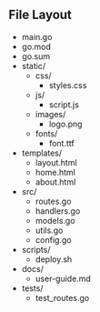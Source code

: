 ## File Layout
- main.go
- go.mod
- go.sum
- static/
  - css/
    - styles.css
  - js/
    - script.js
  - images/
    - logo.png
  - fonts/
    - font.ttf
- templates/
  - layout.html
  - home.html
  - about.html
- src/
  - routes.go
  - handlers.go
  - models.go
  - utils.go
  - config.go
- scripts/
  - deploy.sh
- docs/
  - user-guide.md
- tests/
  - test_routes.go